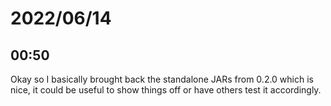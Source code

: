 # 2022/06/14

## 00:50

Okay so I basically brought back the standalone JARs from 0.2.0 which is nice,
it could be useful to show things off or have others test it accordingly.